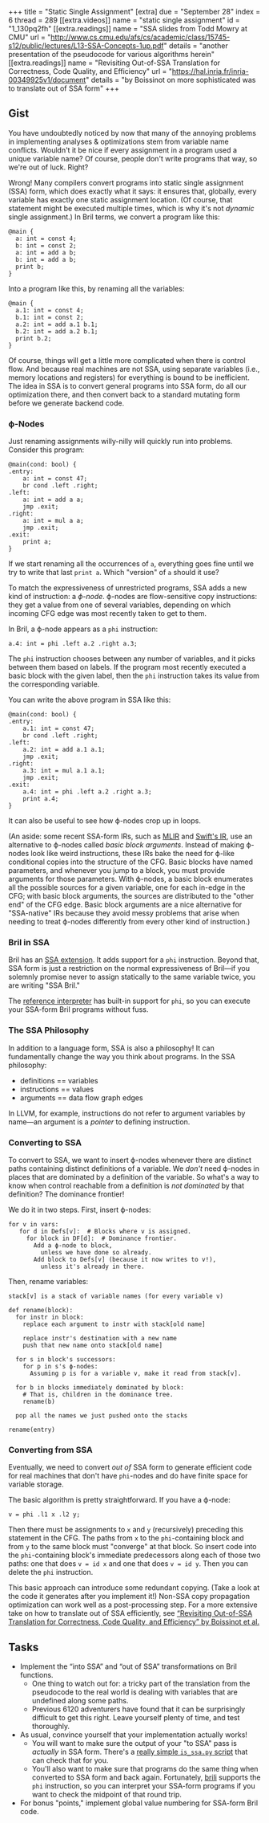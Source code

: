 +++
title = "Static Single Assignment"
[extra]
due = "September 28"
index = 6
thread = 289
[[extra.videos]]
name = "static single assignment"
id = "1_130pq2fh"
[[extra.readings]]
name = "SSA slides from Todd Mowry at CMU"
url = "http://www.cs.cmu.edu/afs/cs/academic/class/15745-s12/public/lectures/L13-SSA-Concepts-1up.pdf"
details = "another presentation of the pseudocode for various algorithms herein"
[[extra.readings]]
name = "Revisiting Out-of-SSA Translation for Correctness, Code Quality, and Efficiency"
url = "https://hal.inria.fr/inria-00349925v1/document"
details = "by Boissinot on more sophisticated was to translate out of SSA form"
+++
## Gist

You have undoubtedly noticed by now that many of the annoying problems in implementing analyses & optimizations stem from variable name conflicts.
Wouldn't it be nice if every assignment in a program used a unique variable name?
Of course, people don't write programs that way, so we're out of luck.
Right?

Wrong! Many compilers convert programs into static single assignment (SSA) form, which does exactly what it says: it ensures that, globally, every variable has exactly one static assignment location.
(Of course, that statement might be executed multiple times, which is why it's not *dynamic* single assignment.)
In Bril terms, we convert a program like this:

    @main {
      a: int = const 4;
      b: int = const 2;
      a: int = add a b;
      b: int = add a b;
      print b;
    }

Into a program like this, by renaming all the variables:

    @main {
      a.1: int = const 4;
      b.1: int = const 2;
      a.2: int = add a.1 b.1;
      b.2: int = add a.2 b.1;
      print b.2;
    }

Of course, things will get a little more complicated when there is control flow.
And because real machines are not SSA, using separate variables (i.e., memory locations and registers) for everything is bound to be inefficient.
The idea in SSA is to convert general programs into SSA form, do all our optimization there, and then convert back to a standard mutating form before we generate backend code.

### ϕ-Nodes

Just renaming assignments willy-nilly will quickly run into problems.
Consider this program:

    @main(cond: bool) {
    .entry:
        a: int = const 47;
        br cond .left .right;
    .left:
        a: int = add a a;
        jmp .exit;
    .right:
        a: int = mul a a;
        jmp .exit;
    .exit:
        print a;
    }

If we start renaming all the occurrences of `a`, everything goes fine until we try to write that last `print a`.
Which "version" of `a` should it use?

To match the expressiveness of unrestricted programs, SSA adds a new kind of instruction: a *ϕ-node*.
ϕ-nodes are flow-sensitive copy instructions: they get a value from one of several variables, depending on which incoming CFG edge was most recently taken to get to them.

In Bril, a ϕ-node appears as a `phi` instruction:

    a.4: int = phi .left a.2 .right a.3;

The `phi` instruction chooses between any number of variables, and it picks between them based on labels.
If the program most recently executed a basic block with the given label, then the `phi` instruction takes its value from the corresponding variable.

You can write the above program in SSA like this:

    @main(cond: bool) {
    .entry:
        a.1: int = const 47;
        br cond .left .right;
    .left:
        a.2: int = add a.1 a.1;
        jmp .exit;
    .right:
        a.3: int = mul a.1 a.1;
        jmp .exit;
    .exit:
        a.4: int = phi .left a.2 .right a.3;
        print a.4;
    }

It can also be useful to see how ϕ-nodes crop up in loops.

(An aside: some recent SSA-form IRs, such as [MLIR][] and [Swift's IR][sil], use an alternative to ϕ-nodes called *basic block arguments*.
Instead of making ϕ-nodes look like weird instructions, these IRs bake the need for ϕ-like conditional copies into the structure of the CFG.
Basic blocks have named parameters, and whenever you jump to a block, you must provide arguments for those parameters.
With ϕ-nodes, a basic block enumerates all the possible sources for a given variable, one for each in-edge in the CFG;
with basic block arguments, the sources are distributed to the "other end" of the CFG edge.
Basic block arguments are a nice alternative for "SSA-native" IRs because they avoid messy problems that arise when needing to treat ϕ-nodes differently from every other kind of instruction.)

[mlir]: https://mlir.llvm.org
[sil]: https://github.com/apple/swift/blob/main/docs/SIL.rst

### Bril in SSA

Bril has an [SSA extension][bril-ssa].
It adds support for a `phi` instruction.
Beyond that, SSA form is just a restriction on the normal expressiveness of Bril—if you solemnly promise never to assign statically to the same variable twice, you are writing "SSA Bril."

The [reference interpreter][brili] has built-in support for `phi`, so you can execute your SSA-form Bril programs without fuss.

[bril-ssa]: https://capra.cs.cornell.edu/bril/lang/ssa.html
[brili]: https://capra.cs.cornell.edu/bril/tools/interp.html

### The SSA Philosophy

In addition to a language form, SSA is also a philosophy!
It can fundamentally change the way you think about programs.
In the SSA philosophy:

* definitions == variables
* instructions == values
* arguments == data flow graph edges

In LLVM, for example, instructions do not refer to argument variables by name—an argument is a *pointer* to defining instruction.

### Converting to SSA

To convert to SSA, we want to insert ϕ-nodes whenever there are distinct paths containing distinct definitions of a variable.
We *don't* need ϕ-nodes in places that are dominated by a definition of the variable.
So what's a way to know when control reachable from a definition is *not dominated* by that definition?
The dominance frontier!

We do it in two steps.
First, insert ϕ-nodes:

    for v in vars:
       for d in Defs[v]:  # Blocks where v is assigned.
         for block in DF[d]:  # Dominance frontier.
           Add a ϕ-node to block,
             unless we have done so already.
           Add block to Defs[v] (because it now writes to v!),
             unless it's already in there.

Then, rename variables:

    stack[v] is a stack of variable names (for every variable v)

    def rename(block):
      for instr in block:
        replace each argument to instr with stack[old name]

        replace instr's destination with a new name
        push that new name onto stack[old name]

      for s in block's successors:
        for p in s's ϕ-nodes:
          Assuming p is for a variable v, make it read from stack[v].

      for b in blocks immediately dominated by block:
        # That is, children in the dominance tree.
        rename(b)

      pop all the names we just pushed onto the stacks

    rename(entry)

### Converting from SSA

Eventually, we need to convert *out of* SSA form to generate efficient code for real machines that don't have `phi`-nodes and do have finite space for variable storage.

The basic algorithm is pretty straightforward.
If you have a ϕ-node:

    v = phi .l1 x .l2 y;

Then there must be assignments to `x` and `y` (recursively) preceding this statement in the CFG.
The paths from `x` to the `phi`-containing block and from `y` to the same block must "converge" at that block.
So insert code into the `phi`-containing block's immediate predecessors along each of those two paths:
one that does `v = id x` and one that does `v = id y`.
Then you can delete the `phi` instruction.

This basic approach can introduce some redundant copying.
(Take a look at the code it generates after you implement it!)
Non-SSA copy propagation optimization can work well as a post-processing step.
For a more extensive take on how to translate out of SSA efficiently, see [“Revisiting Out-of-SSA Translation for Correctness, Code Quality, and Efficiency” by Boissinot et al.][boissinot]

[boissinot]: https://hal.inria.fr/inria-00349925v1/document

## Tasks

* Implement the “into SSA” and “out of SSA” transformations on Bril functions.
    * One thing to watch out for: a tricky part of the translation from the pseudocode to the real world is dealing with variables that are undefined along some paths.
    * Previous 6120 adventurers have found that it can be surprisingly difficult to get this right. Leave yourself plenty of time, and test thoroughly.
* As usual, convince yourself that your implementation actually works!
    * You will want to make sure the output of your "to SSA" pass is _actually_ in SSA form. There's a [really simple `is_ssa.py` script][is_ssa] that can check that for you.
    * You'll also want to make sure that programs do the same thing when converted to SSA form and back again. Fortunately, [brili][] supports the `phi` instruction, so you can interpret your SSA-form programs if you want to check the midpoint of that round trip.
* For bonus "points," implement global value numbering for SSA-form Bril code.

[is_ssa]: https://github.com/sampsyo/bril/blob/main/examples/is_ssa.py
